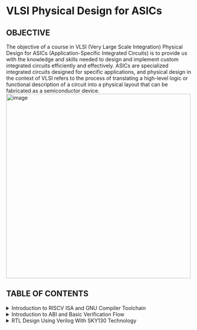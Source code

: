 # VLSI Physical Design for ASICs
## OBJECTIVE
The objective of a course in VLSI (Very Large Scale Integration) Physical Design for ASICs (Application-Specific Integrated Circuits) is to provide us with the knowledge and skills needed to design and implement custom integrated circuits efficiently and effectively. ASICs are specialized integrated circuits designed for specific applications, and physical design in the context of VLSI refers to the process of translating a high-level logic or functional description of a circuit into a physical layout that can be fabricated as a semiconductor device.
<img width="500" alt="image" src="https://github.com/spurthimalode/pes_asic_class/assets/142222859/f2d490a5-7763-4946-a1a1-906e59c7c87c">

  
## TABLE OF CONTENTS
<details>
<summary>Introduction to RISCV ISA and GNU Compiler Toolchain</summary>
<br>
	
[](https://github.com/spurthimalode/PES_ASIC_CLASS#links-for-easy-navigation)
<details>
<summary>Installation</summary>
	
+ git clone https://github.com/kunalg123/riscv_workshop_collaterals
+ cd riscv_workshop_collaterals
+ chmod 755 run.sh
+ ./run.sh
</details>
<details>
<summary> Introduction </summary>
	<img width="500" alt="image" src="https://github.com/spurthimalode/pes_asic_class/assets/142222859/b93f1302-4b14-47af-bf81-76761782a4c9"><br>

- **ISA (Instruction Set Architecture)**
  - ISA defines the interface between a computer's hardware and its software, specifically how the processor and its components interact with the software instructions that drive the execution of tasks.
  - It encompasses a set of instructions, addressing modes, data types, registers, memory organization, and the mechanisms for executing and managing instructions.

- **RISC-V (Reduced Instruction Set Computing - Five)**.
  - It is an open-source Instruction Set Architecture (ISA) that has gained significant attention and adoption in the world of computer architecture and semiconductor design.
  - RISC architectures simplify the instruction set by focusing on a smaller set of instructions, each of which can be executed in a single clock cycle. This approach usually leads to faster execution of individual instructions. 

    </details>
<details>
<summary>Apps to Hardware</summary>
	  
1. *Apps:* Application software, often referred to simply as "applications" or "apps," is a type of computer software that is designed to perform specific tasks or functions for end-users.
2. *System software:* System software refers to a category of computer software that acts as an intermediary between the hardware components of a computer system and the user-facing application software. It provides essential services, manages hardware resources, and enables the execution of application programs. System software plays a critical role in maintaining the overall functionality, security, and performance of a computer system.'
3. *Operating System:* The operating system is a fundamental piece of software that manages hardware resources and provides various services for both users and application programs. It controls tasks such as memory management, process scheduling, file system management, and user interface interaction. Examples of operating systems include Microsoft Windows, macOS, Linux, and Android.
4. *Compiler:* A compiler is a type of software tool that translates high-level programming code written by developers into assembly-level language.
5. *Assembler:* An assembler is a software tool that translates assembly language code into machine code or binary code that can be directly executed by a computer's processor.
6. *RTL:* RTL serves as an abstraction level in the design process that represents the behavior of a digital circuit in terms of registers and the operations that transfer data between them.
7. *Hardware:* Hardware refers to the physical components of a computer system or any electronic device. It encompasses all the tangible parts that make up a computing or electronic device and enable it to perform various tasks.
  </details>
  
## Labwork for RISCV Toolchain
### Problem Statement
Write a C program for calculating the sum from 1 to N using leafpad text editor.
```
leafpad sum1ton.c
```
``` 
#include<stdio.h>

int main(){
	int i, sum=0, n=50;
	for (i=1;i<=n; ++i) {
	sum +=i;
	}
	printf("Sum of numbers from 1 to %d is %d \n",n,sum);
	return 0;
}
```
<img width="545" alt="image" src="https://github.com/spurthimalode/pes_asic_class/assets/142222859/ab16be32-477c-4a39-b5e8-0a721e415f05">

By means of the GCC compiler, the program was processed, leading to the generation of its output.

```
gcc sumton.c
.\a.out
```

<img width="545" alt="image" src="https://github.com/spurthimalode/pes_asic_class/assets/142222859/0ec1c331-563e-41ec-9ffa-01bef5084ab8">

## RISCV GCC Compiler and Dissemble

Using the riscv gcc compiler, we compiled the C program.
```
riscv64-unknown-elf-gcc -O1 -mabi=lp64 -march=rv64i -o sum1ton.o sum1ton.c
```

Using `ls -ltr sum1ton.o`, we can check if the object file is created.

To get the dissembled ALP code for the C program, 
```
riscv64-unknown-elf-objdump -d sum1ton.o | less
```

In order to view the main section, type 
`/main`.

Using -O1 optimisation, the number of instructions are 14.

<img width="453" alt="image" src="https://github.com/spurthimalode/pes_asic_class/assets/142222859/b1ffdd31-93cb-4dfc-80e4-6a63056643c2">


Using -Ofast optimisation, we can see that the number of instructions have been reduced to 11.

<img width="453" alt="image" src="https://github.com/spurthimalode/pes_asic_class/assets/142222859/43d95b26-1d17-45f3-b0dc-53ee4e099eb7">

## Spike Simulation and Debug

`spike pk sum1ton.o`serves as a means to verify that the instructions generated from the compiled `sum1ton.o` program are functioning correctly and producing the expected output

<img width="523" alt="image" src="https://github.com/spurthimalode/pes_asic_class/assets/142222859/b1260696-31a0-47d3-9b28-9f809dc19be8">

For debugging use
```
spike -d pk sum1ton.c
```

The contents of the registers can be viewed.

<img width="523" alt="image" src="https://github.com/spurthimalode/pes_asic_class/assets/142222859/24b1c88a-5709-4640-8e9f-f706b077bc8b">

- press ENTER : to show the first line and successive ENTER to show successive lines
- reg 0 a2 : to check content of register a2 0th core
- q : to quit the debug process

## Integer Number Representation 

### Unsigned Numbers
- Unsigned numbers, also known as non-negative numbers, are numerical values that represent magnitudes without indicating direction or sign.
- Range: [0, (2^n)-1 ]

### Signed Numbers
- Signed numbers are numerical values that can represent both positive and negative magnitudes, along with zero.
- Range : Positive : [0 , 2^(n-1)-1]
          Negative : [-1 to 2^(n-1)]

### Problem Statement

Write a C program that shows the maximum and minimum values of 64bit unsigned numbers.
```
#include <stdio.h>
#include <math.h>

int main(){
	unsigned long long int max = (unsigned long long int) (pow(2,64) -1);
	unsigned long long int min = (unsigned long long int) (pow(2,64) *(-1));
	printf("lowest number represented by unsigned 64-bit integer is %llu\n",min);
	printf("highest number represented by unsigned 64-bit integer is %llu\n",max);
	return 0;
}
```
<img width="531" alt="image" src="https://github.com/spurthimalode/pes_asic_class/assets/142222859/eaf0f457-a8f0-4afe-80f1-dfc44f798884">

Write a C program that shows the maximum and minimum values of 64bit signed numbers.
 ```
#include <stdio.h>
#include <math.h>

int main(){
	long long int max = (long long int) (pow(2,63) -1);
	long long int min = (long long int) (pow(2,63) *(-1));
	printf("lowest number represented by signed 64-bit integer is %lld\n",min);
	printf("highest number represented by signed 64-bit integer is %lld\n",max);
	return 0;
}
```
<img width="531" alt="image" src="https://github.com/spurthimalode/pes_asic_class/assets/142222859/aa0fe64b-43a1-4977-b76d-9ca59cf78f67">


</details>
<details>
<summary>Introduction to ABI and Basic Verification Flow</summary>
<br>

[](https://github.com/spurthimalode/PES_ASIC_CLASS#links-for-easy-navigation)
**Introduction to ABI and Basic Verification Flow**
+ Application Binary Interface
  
  <img width="553" alt="image" src="https://github.com/spurthimalode/pes_asic_class/assets/142222859/4411b4fa-c502-43c9-8de9-46c71199f34b">

 An Application Binary Interface (ABI) is a set of rules and conventions that dictate how binary code interacts with and communicates with other binary code, typically at the level of machine code or compiled code. In simpler terms, it defines the interface between two software components or systems that are written in different programming languages, compiled by different compilers, or running on different hardware architectures.
+ The ABI is crucial for enabling interoperability between different software components, such as different libraries, object files, or even entire programs. It allows components compiled independently and potentially on different platforms to work seamlessly together by adhering to a common set of rules for communication and data representation.
### Memory Allocation for Double Words
64-bit number (or any multi-byte value) can be loaded into memory in little-endian or big-endian. It involves understanding the byte order and arranging the bytes accordingly
1. *Little-Endian:*
In little-endian representation, you store the least significant byte (LSB) at the lowest memory address and the most significant byte (MSB) at the highest memory address.
2. *Big-Endian:*
In big-endian representation, you store the most significant byte (MSB) at the lowest memory address and the least significant byte (LSB) at the highest memory address.
#### For example, consider the 64-bit hexadecimal value 0x0123456789ABCDEF. 
In Little-Endian representation, it would be stored as follows in memory:

<img width="240" alt="image" src="https://github.com/spurthimalode/pes_asic_class/assets/142222859/b64ebad9-e52a-4bf5-8df9-86c0d112ebe3">


In Big-Endian representation, it would be stored as follows in memory:

<img width="240" alt="image" src="https://github.com/spurthimalode/pes_asic_class/assets/142222859/5c1b4ced-8989-4557-b35a-cba5c4523dcc">

## Load, Add and Store Instructions
Load, Add, and Store instructions are fundamental operations in computer architecture and assembly programming. They are often used to manipulate data within a computer's memory and registers.
1. *Load Instructions:*
Load instructions are used to transfer data from memory to registers. They allow you to fetch data from a specified memory address and place it into a register for further processing.

Example `ld x6, 8(x5)`

In this Example
- `ld` is the load double-word instruction.
- `x6` is the destination register.
- `8(x5)` is the memory address pointed to by register `x5` (base address + offset).
2. *Store Instructions:*
Store instructions are used to write data from registers into memory.They store values from registers into memory addresses

Example `sd x8, 8(x9)`

In this Example
- `sd` is the store double-word instruction.
- `x8` is the source register.
- `8(x9)` is the memory address pointed to by register `x9` (base address + offset).
3. Add Instructions:
  Add instructions are used to perform addition operations on registers. They add the values of two source registers and store the result in a destination register.

Example `add x9, x10, x11`

In this Example
- `add` is the add instruction.
- `x9` is the destination register.
- `x10` and `x11` are the source registers.
### 32-Registers and their ABI Names
The choice of the number of registers in a processor's architecture, such as the RISC-V RV64 architecture with its 32 general-purpose registers, involves a trade-off between various factors. While modern processors can have more registers but increasing the number of registers could lead to larger instructions, which would take up more memory and potentially slow down instruction fetch and decode.
#### ABI Names
ABI names for registers serve as a standardized way to designate the purpose and usage of specific registers within a software ecosystem. These names play a critical role in maintaining compatibility, optimizing code generation, and facilitating communication between different software components. 

<img width="330" alt="image" src="https://github.com/spurthimalode/pes_asic_class/assets/142222859/3e299a64-2dea-455d-bb98-d96c36f97af8">


## Labwork using ABI Function Calls
### Algorithm for C Program using ASM
- Incorporating assembly language code into a C program can be done using inline assembly or by linking separate assembly files with your C code.
- When you call an assembly function from your C code, the C calling convention is followed, including pushing arguments onto the stack or passing them in registers as required.
- The program executes the assembly function, following the assembly instructions you've provided.

### Review ASM Function Calls
- We wrote C code in one file and your assembly code in a separate file.
- In the assembly file, we declared assembly functions with appropriate signatures that match the calling conventions of your platform.

*C Program*
`custom1to9.c`
   ```
  #include <stdio.h>
  
  extern int load(int x, int y);
  
  int main()
  {
    int result = 0;
    int count = 9;
    result = load(0x0, count+1);
    printf("Sum of numbers from 1 to 9 is %d\n", result);
  }
```
*Assembly File*
`load.s`
 ```
.section .text
.global load
.type load, @function

load:

add a4, a0, zero
add a2, a0, a1
add a3, a0, zero

loop:

add a4, a3, a4
addi a3, a3, 1
blt a3, a2, loop
add a0, a4, zero
ret
```
### Simulate C Program using Function Call
*Compilation:* To compile C code and Assembly file use the command

```
riscv64-unknown-elf-gcc -O1 -mabi=lp64 -march=rv64i -o custom1to9.o custom1to9.c load.s
```

this would generate object file `custom1to9.o`.

*Execution:* To execute the object file run the command 

```
spike pk custom1to9.o
```

<img width="600" alt="image" src="https://github.com/spurthimalode/pes_asic_class/assets/142222859/c7b675b7-1d34-4a90-8a36-5cf0983fff40">



## Lab to Run C-Program on RISCV-CPU

```
git clone https://github.com/kunalg123/riscv_workshop_collaterals.git
```

```
cd riscv_workshop_collaterals
```
<img width="517" alt="image" src="https://github.com/spurthimalode/pes_asic_class/assets/142222859/31bb6262-7c4b-4599-a726-798a1123ff0f">

```
ls -ltr
```

```
cd labs
```

```
ls -ltr
```
<img width="517" alt="image" src="https://github.com/spurthimalode/pes_asic_class/assets/142222859/e064ce16-1c8d-4814-bdb7-50edac41c3fb">

```
chmod 777 rv32im.sh
```

```
./rv32im.sh
```

<img width="517" alt="image" src="https://github.com/spurthimalode/pes_asic_class/assets/142222859/9ea54069-9163-4451-8f6c-cfa0bd77f261">
</details>

<details>
<summary>RTL Design Using Verilog With SKY130 Technology</summary>
<br>

<details>
<summary>DAY 0-- Installation</summary>
<br>
	
**Yosys**

I installed Yosys using the following commands:
     
```
$ git clone https://github.com/YosysHQ/yosys.git
$ cd yosys-master 
$ sudo apt install make 
$ sudo apt-get install build-essential clang bison flex \
    libreadline-dev gawk tcl-dev libffi-dev git \
    graphviz xdot pkg-config python3 libboost-system-dev \
    libboost-python-dev libboost-filesystem-dev zlib1g-dev
$ make 
$ sudo make install
```
     
Below is the screenshot showing sucessful launch:

<img width="550" alt="yosys" src="https://github.com/spurthimalode/pes_asic_class/assets/142222859/6f0f5c60-cf08-4687-ab29-b7f165d29978">


**Iverilog**

I installed iverilog using the following command:

```
sudo apt-get install iverilog
```

Below is the screenshot showing sucessful launch:

<img width="550" alt="iverilog" src="https://github.com/spurthimalode/pes_asic_class/assets/142222859/f67dc762-b04f-4a5b-9c3d-b5494ceb27b8">

 **Gtkwave**

 I installed gtkwave using the following command:

```
sudo apt-get install gtkwave
```

Below is the screenshot showing sucessful launch:

<img width="550" alt="gtkwave" src="https://github.com/spurthimalode/pes_asic_class/assets/142222859/2a5bc1c5-e2a7-41c2-97e3-8977fae03792">

**Ngspice**

I downloaded the tarball from https://sourceforge.net/projects/ngspice/files/ to a local directory and unpacked it using the following commands:

```
tar -zxvf ngspice-41.tar.gz
cd ngspice-41
mkdir release
cd release
../configure  --with-x --with-readline=yes --disable-debug
make
sudo make install

```
Below is the screenshot showing sucessful launch:

<img width="550" alt="ngspice" src="https://github.com/spurthimalode/pes_asic_class/assets/142222859/38d33e5c-570c-4487-bbaa-a8697e79d026">


**Magic**

I installed magic using the following commands:

```
sudo apt-get install m4
sudo apt-get install tcsh
sudo apt-get install csh
sudo apt-get install libx11-dev
sudo apt-get install tcl-dev tk-dev
sudo apt-get install libcairo2-dev
sudo apt-get install mesa-common-dev libglu1-mesa-dev
sudo apt-get install libncurses-dev
sudo apt install magic
```
Below is the screenshot showing sucessful launch:

<img width="550" alt="magic" src="https://github.com/spurthimalode/pes_asic_class/assets/142222859/02a7c239-a654-4cc2-850e-60ba9bf61fca">

**OpenLANE**

I installed and built OpenLANE (including the needed packages) using the following commands:

```
sudo apt-get update
sudo apt-get upgrade
sudo apt install -y build-essential python3 python3-venv python3-pip make git

sudo apt install apt-transport-https ca-certificates curl software-properties-common
curl -fsSL https://download.docker.com/linux/ubuntu/gpg | sudo gpg --dearmor -o /usr/share/keyrings/docker-archive-keyring.gpg

echo "deb [arch=amd64 signed-by=/usr/share/keyrings/docker-archive-keyring.gpg] https://download.docker.com/linux/ubuntu $(lsb_release -cs) stable" | sudo tee /etc/apt/sources.list.d/docker.list > /dev/null

sudo apt update

sudo apt install docker-ce docker-ce-cli containerd.io

sudo docker run hello-world

sudo groupadd docker
sudo usermod -aG docker $USER
sudo reboot 

# After reboot
docker run hello-world

```
Below is the screenshot showing sucessful launch:

<img width="1058" alt="openlane" src="https://github.com/spurthimalode/pes_asic_class/assets/142222859/bc506b38-f849-42dc-b97e-88b2be3eb648">
</details>

<details>
<summary>DAY 1--Introduction to Verilog RTL design and Synthesis</summary>
	
**RTL Design**: In simple terms RTL design or Register Transfer Level design is a method in which we can transfer data from one register to another. In RTL design we write code for Combinational and Sequential circuits in HDL(Hardware Description Language) like Verilog or VerilogHDL which can model logical and hardware operation. RTL design can be one code or set of verilog codes. **One key note is that we need to write RTL design with optimized and synthesizable (realizable as physical gates)**.

**Sample RTL design outline:**

	module module_name (port list);
		//declarations;
		//initializations;
		//continuos concurrent assigments;
		//procedural blocks;
	endmodule

**Test Bench**: Using Verilog we can write a test bench to apply stimulus to the RTL design and verify the results of the design by instantiating design with in test bench. Up-front verification becomes very important as design size increases in size and complexity while any project progresses. This ensures simulation results matches with post synthesis results. A test bench can have two parts, the one generates input signals for the model to be tested while the other part checks the output signals from the design under test. It can be represented as follows.

<img width="1058" src="https://user-images.githubusercontent.com/104454253/166088950-634be5a4-7d5a-4b43-9990-711f8f660aaf.JPG">

**Simulation**: RTL design is checked for adherence to its design specification using simulation by giving sample inputs. This helps finding and fixing bugs in the RTL design in the early stages of design development. 

**Simulator**: Simulator is the tool used for this process. It looks for changes on input signals to evaluate outputs. No change in output if there is no change in input signals
Here is the flow of frondend design:

<img width="1058" src="https://user-images.githubusercontent.com/104454253/166088866-80a4e792-7db7-4bf2-b3b5-b4b9b92452a8.JPG">

<details>
 <summary> Introduction to open source simulator iverilog and gtkwave </summary>
	
**iverilog**: iverilog stands for Icarus Verilog. Icarus Verilog is an implementation of the Verilog hardware description language. It supports the 1995, 2001 and 2005 versions of the standard, portions of SystemVerilog, and some extensions.

**Gtkwave**: GTKWave is a fully featured GTK+ based wave viewer for Unix, Win32, and Mac OSX which reads LXT, LXT2, VZT, FST, and GHW files as well as standard Verilog VCD/EVCD files and allows their viewing. 

![image](https://github.com/spurthimalode/pes_asic_class/assets/142222859/dc9562f3-f04e-464c-972f-b87026a86205)

To load the '.vcd' file 
```
gtkwave tb_good_mux.vcd
```
![image](https://github.com/spurthimalode/pes_asic_class/assets/142222859/59553a01-e01e-46ec-998f-fa7d565030e1)

In this session, I've performed simulation of multiplexer. I've added both the RTL design code and test bench code in iverilog to generate vcd file which I used in gtkwave generator to get the output waveformes after simulation. The output was generated by taking the inputs from the testbench code. 


Here is the code :<br />
```
	module good_mux (input i0 , input i1 , input sel , output reg y); 
		always @ (*)
		begin
			if(sel)
			y <= i1;
			else 
			y <= i0;
		end
	endmodule


	`timescale 1ns / 1ps
	module tb_good_mux;
	// Inputs
	reg i0,i1,sel;
	// Outputs
	wire y;
      		// Instantiate the Unit Under Test (UUT), name based instantiation
		good_mux uut (.sel(sel),.i0(i0),.i1(i1),.y(y));
		//good_mux uut (sel,i0,i1,y);  //order based instantiation
	initial begin
		$dumpfile("tb_good_mux.vcd");
		$dumpvars(0,tb_good_mux);
		// Initialize Inputs
		sel = 0;
		i0 = 0;
		i1 = 0;
		#300 $finish;
	end
	always #75 sel = ~sel;
	always #10 i0 = ~i0;
	always #55 i1 = ~i1;
	endmodule
```

</details>
<details>
 <summary> Introduction to Yosys synthesizer </summary>

**Synthesis**: Synthesis transforms the simple RTL design into a gate-level netlist with all the constraints as specified by the designer. In simple language, Synthesis is a process that converts the abstract form of design to a properly implemented chip in terms of logic gates.

Synthesis takes place in multiple steps:
- Converting RTL into simple logic gates.
- Mapping those gates to actual technology-dependent logic gates available in the technology libraries.
- Optimizing the mapped netlist keeping the constraints set by the designer intact.

**Synthesizer**: It is a tool we use to convert out RTL design code to netlist. Yosys is the tool I've used in this workshop.
Here is the flow of above processess.

<img wigth="250" length="250" src="https://user-images.githubusercontent.com/104454253/166097298-41d913ee-640d-4e1e-9e70-5bf427f35ef4.JPG">

**Yosys**:Yosys is a framework for RTL synthesis and more. It currently has extensive Verilog-2005 support and provides a basic set of synthesis algorithms for various application domains. Yosys is the core component of most our implementation and verification flows.

I was given an overview of the operation of the tool and the files we'll need to provide the tool to give the required netlist. We give RTL design code, .lib file which has all the building blocks of the netlist. Using these two files, Yosys synthesizer generates a netlist file. .lib basically is a collection of logical modules like, And, Or, Not etc.... These are equivalent gate level representation of the RTL code. 

Below are the commands to perform above synthesis.

- RTL Design  - read_verilog
- .lib        - read_liberty
- netlist file- write_verilog

**Operational flow of Yosys Synthesizer**

<img width="550" src="https://github.com/spurthimalode/pes_asic_class/assets/142222859/fbd43bc0-318e-417c-aa76-eda2046fa632">


**Verification of Synthesized design**: In order to make sure that there are no errors in the netlist, we'll have to verify the synthesized circuit. The netlist verification flow can be seen in the below image:

<img width="550" src="https://github.com/spurthimalode/pes_asic_class/assets/142222859/6a531a7a-9d4a-431c-88ef-6f9fe713fbe6">

The gtkwave output for the netlist should match the output waveform for the RTL design file. As netlist and design code have same set of inputs and outputs, we can use the same testbench and compare the waveforms.

**Introduction to logic synthesis**: Below is the snippet RTL code and equivalent digital circuit:

<img width="550" src="https://github.com/spurthimalode/pes_asic_class/assets/142222859/3b9796d9-4b34-470b-a16a-c87cd1ebb250">

In the above image, mapping of code and digital circuit is done using Synthesis.

**.lib**: It is a collection of logical modules like, And, Or, Not etc...It has different flvors of same gate like 2 input AND gate, 3 input AND gate etc... with different performace speed.

**Need for different flavours of gate**: In order to make a faster circuit, the clock frequency should be high. For that the time period of the clock should be as low as possible. However, in a sequential circuit, clock period depends on three factors so that data is not lost or to be glitch free.

For the below circuit the three factors are
- Clock to Q of flipflop A
- Propagation delay of combinational circuit
- Setuptime of flipflop B
- 
![image](https://github.com/spurthimalode/pes_asic_class/assets/142222859/e51b53cd-7791-4069-94b5-ebc7ced078de)

The equation is as follows

![image](https://github.com/spurthimalode/pes_asic_class/assets/142222859/5d358426-01fc-492e-8e3c-f4a0705cb9e4)


As per the above equation, for a smaller propagation delay, we need faster cells.
But again, why do we have faster cells? This is to ensure that there are no HOLD time violations at B flipflop.
**This complete collection forms .lib**

**Faster Cells vs Slower Cells**: 
Load in digital circuit is of **Capacitence**. Faster the charging or dicharging of capacitance, lesser is the celll delay. However, for a quick charge/ discharge of capacitor, we need transistors capable of sourcing more current i.e, we need WIDE TRANSISTORS. 

Wider transistors have lesser delay but consume more area and power. Narrow transistors are other way around. Faster cells come with a cost of area and power.

**Selection of the Cells**: We'll need to guide the Synthesizer to choose the flavour of cells that is optimum for implementation of logic circuit. Keeping in view of previous observations of faster vs slower cells,to avoid hold time violations, larger circuits, sluggish circuits, we offer guidance to synthesizer in the form of **Constraints**.

Below is an illustration of Synthesis.

<img width="550" src="https://github.com/spurthimalode/pes_asic_class/assets/142222859/088d8f2b-1712-486d-83d4-40b1bfeb7c3b">

### Labs on Yosys introduction

Create a directory named VLSI and git clone https://github.com/kunalg123/sky130RTLDesignAndSynthesisWorkshop.git

<img width="1058" src="https://github.com/spurthimalode/pes_asic_class/assets/142222859/5a3b0770-97b4-43d3-ac1f-5f66d61acbf8">

Invoking yosys

<img width="1058" src="https://github.com/spurthimalode/pes_asic_class/assets/142222859/54df98f0-9a21-4c66-a06c-c3713368b88b">

Snippet below illustrates reading .lib, design and choosing the module to synthesize:
```
read_liberty -lib ../my_lib/verilog_model/sky130_fd_sc_hd__tt_025C_1v80.lib
read_verilog good_mux.v
synth -top good_mux.v
```
![image](https://github.com/spurthimalode/pes_asic_class/assets/142222859/38610267-fdd2-49cd-affb-ae8c6e16a97e)

To generate the netlist:
 ```
abc -liberty ../my_lib/verilog_model/sky130_fd_sc_hd__tt_025C_1v80.lib
```
![image](https://github.com/spurthimalode/pes_asic_class/assets/142222859/058e2024-7dcb-43f6-936f-bd23ea7b4fa7)

Below is the snippet showing the synthesis results and synthesized circuit for multiplexer.

![image](https://github.com/spurthimalode/pes_asic_class/assets/142222859/4428cbf9-4148-4ac3-a5b2-2f2e13d8db21)

To write the netlist
```
write_verilog good_mux_netlist.v
!gvim good_mux_netlist.v
```
![image](https://github.com/spurthimalode/pes_asic_class/assets/142222859/2208f39f-7914-4428-9fc6-96f31cdb1c83)


To write a simplified netlist
```
write_verilog -noattr good_mux_netlist.v
!gvim good_mux_netlist.v
```
![image](https://github.com/spurthimalode/pes_asic_class/assets/142222859/b90c10a7-9fa0-4993-a03f-03fb9f1ce67b)

</details>
</details>

<details>
<summary>Day 2 --Timing libs, hierarchical, flat synthesis, efficient flop coding styles</summary>
<details>
<summary>Introduction to timing .libs</summary>

### LAB- Introduction to dot Lib
This lab guides us through the .lib files where we have all the gates coded in. According to the below parameters the libraries will be characterized to model the variations.

![image](https://github.com/spurthimalode/pes_asic_class/assets/142222859/eb0fc533-1a6f-4ebf-b904-0686cf8f8892)

With in the lib file, the gates are declared as follows to meet the variations due to process, temperatures and voltages.

![image](https://github.com/spurthimalode/pes_asic_class/assets/142222859/325bfcd9-cda3-43c6-9350-402a682dfb4e)

For the above example, for all the 32 cominations i.e 2^5 (5 is no.of variables), the delay, power and all the related parameters for each gate are mentioned.

![image](https://github.com/spurthimalode/pes_asic_class/assets/142222859/efb45b5b-493f-4396-958a-0235eef36cdf)


This image displays the power consumtion comparision.

![image](https://github.com/spurthimalode/pes_asic_class/assets/142222859/ce9e3443-76d1-411e-bc34-e4b20c0324dc)

Below image is the delay order for the different flavor of gates.

![image](https://github.com/spurthimalode/pes_asic_class/assets/142222859/b1d09682-fa52-477e-8781-48f4974981b7)


 </details>

  <details>
<summary> LAB- Hierarchical synthesis and flat synthesis </summary>

**multiple_module**<br />

	module sub_module2 (input a, input b, output y);
		assign y = a | b;
	endmodule
	
	module sub_module1 (input a, input b, output y);
		assign y = a&b;
	endmodule


	module multiple_modules (input a, input b, input c , output y);
	wire net1;
	sub_module1 u1(.a(a),.b(b),.y(net1));  //net1 = a&b
	sub_module2 u2(.a(net1),.b(c),.y(y));  //y = net1|c ,ie y = a&b + c;
	endmodule

This is the schematic as per the connections in the above module.

![image](https://github.com/spurthimalode/pes_asic_class/assets/142222859/809949fb-654e-4aa8-9e2c-865a96600951)

Run the below mentioned commands:
```
$ yosys
yosys> read_liberty -lib ../lib/sky130_fd_sc_hd__tt_025C_1v80.lib 
yosys> read_verilog multiple_modules.v
yosys> synth -top multiple_modules
yosys>abc -liberty ../my_lib/verilog_model/sky130_fd_sc_hd__tt_025C_1v80.lib
yosys> show multiple_modules 

```
Below is the snippet showing the synthesis results and synthesized hierarchical circuit for multiple_module.

![image](https://github.com/spurthimalode/pes_asic_class/assets/142222859/eae68e2a-9a22-42c0-bbd6-190d247a057b)

Below is the snippet showing  the hierarchical netlist code for the  multiple_modules:
```
write_verilog -noattr multiple_modules_hier.v
!vim multiple_modules_hier.v
```

![image](https://github.com/spurthimalode/pes_asic_class/assets/142222859/f3597b73-8932-4b31-a705-d5bf6c231f27)

![image](https://github.com/spurthimalode/pes_asic_class/assets/142222859/92383f5a-9f44-4160-a5fa-9e927aeb592a)

Flattened netlist:

In flattened netlist, the hierarcies are flattend out and there is single module i.e, gates are instantiated directly instead of sub_modules. 
```
write_verilog -noattr multiple_modules_fast.v
!vim multiple_modules_fast.v
```
Below is the snippet showing the synthesis results and synthesized flatten circuit for multiple_module.

![image](https://github.com/spurthimalode/pes_asic_class/assets/142222859/97d9f407-0695-4c4c-bfde-2447857a78ae)

Below is the snippet showing  the flatten netlist code for the  multiple_modules:

![image](https://github.com/spurthimalode/pes_asic_class/assets/142222859/bbe806c5-7cdb-430a-bd05-2f024d7bb5eb)

![image](https://github.com/spurthimalode/pes_asic_class/assets/142222859/0937733e-2ba5-4af6-8f7f-c15e553df818)

**submodule synthesis**

Run the below commands:
```
$ yosys
yosys> read_liberty -lib ../lib/sky130_fd_sc_hd__tt_025C_1v80.lib 
yosys> read_verilog multiple_modules.v
yosys> synth -top sub_module1
yosys>abc -liberty ../my_lib/verilog_model/sky130_fd_sc_hd__tt_025C_1v80.lib
yosys> show

```
Below is the snippet showing the synthesis results and synthesized  circuit for sub_module1.

![image](https://github.com/spurthimalode/pes_asic_class/assets/142222859/d8fe8988-86b2-475f-8405-f6a628c0d017)

</details>
<details>
	<summary>Various Flop coding styles and optimization</summary>
	
**Why Flops and Flop coding styles**

In this session, the discussion was about how to code various types of flops and various styles of coding a flop.

**Why a Flop?**

 In a combinational circuit, the output changes after the propagation delay of the circuit once inputs are changed. During the propagation of data, if there are different paths with different propagation delays, there might be a chance of getting a glitch at the output.<br />
 If there are multiple combinational circuits in the design, the occurances of glitches are more thereby making the output unstable.<br />
To curb this drawback, we are going for flops to store the data from the cominational circuits. When a flop is used, the output of combinational circuit is stored in it and is propagated only at the posedge or negedge of the clock so that the next combinational circuit gets a glitch free input thereby stabilising the output.
 
 We use initialize signals or control pins called **set** and **reset** on a flop to initialize the flop, other wise a garbage value to sent out to the next combinational circuit. These control pins can be synchronous or asynchronous.

### Lab- flop synthesis simulations


**d-flipflop with asynchronous reset**- Here the output **q** goes low whenever reset is high and will not wait for the clock's posedge, i.e irrespective of clock, the output is changed to low.

	 module dff_asyncres ( input clk ,  input async_reset , input d , output reg q );
		always @ (posedge clk , posedge async_reset)
		begin
			if(async_reset)
				q <= 1'b0;
			else	
				q <= d;
		end
	endmodule

**Simulation**:
Code for Simulation:
```
iverilog dff_asyncres.v tb_dff_asyncres.v
./a.out
gtkwave tb_dff_asyncres.vcd
```

![image](https://github.com/spurthimalode/pes_asic_class/assets/142222859/1c23836e-b521-4573-a3ad-b2006fd3d28a)

**Synthesized circuit**:
Code for Synthesis:
```
$ yosys
yosys> read_liberty -lib ../lib/sky130_fd_sc_hd__tt_025C_1v80.lib 
yosys> read_verilog dff_asyncres.v
yosys> synth -top dff_asyncres
yosys> dfflibmap -liberty ../my_lib/verilog_model/sky130_fd_sc_hd__tt_025C_1v80.lib
yosys>abc -liberty ../my_lib/verilog_model/sky130_fd_sc_hd__tt_025C_1v80.lib
yosys> show

```

![image](https://github.com/spurthimalode/pes_asic_class/assets/142222859/a1ca389d-937d-4ee1-8d8d-eacc33a16f5e)


**d-flipflop with asynchronous set**- Here the output **q** goes high whenever set is high and will not wait for the clock's posedge, i.e irrespective of clock, the output is changed to high.
 

	module dff_async_set ( input clk ,  input async_set , input d , output reg q );
		always @ (posedge clk , posedge async_set)
		begin
			if(async_set)
				q <= 1'b1;
			else
				q <= d;
		end
	endmodule

**Simulation**:
Code for Simulation:
```
iverilog dff_async_set.v tb_dff_async_set.v
./a.out
gtkwave tb_dff_async_set.vcd
```

![image](https://github.com/spurthimalode/pes_asic_class/assets/142222859/cd60741a-de48-464e-97d7-77f23ad6c3e5)

**Synthesized circuit**:
Code for Synthesis:
```
$ yosys
yosys> read_liberty -lib ../lib/sky130_fd_sc_hd__tt_025C_1v80.lib 
yosys> read_verilog dff_async_set.v
yosys> synth -top dff_async_set
yosys> dfflibmap -liberty ../my_lib/verilog_model/sky130_fd_sc_hd__tt_025C_1v80.lib
yosys>abc -liberty ../my_lib/verilog_model/sky130_fd_sc_hd__tt_025C_1v80.lib
yosys> show

```

![image](https://github.com/spurthimalode/pes_asic_class/assets/142222859/ff454afc-a315-4af6-8a09-1acffae38b60)


**d-flipflop with synchronous reset**- Here the output **q** goes low whenever reset is high and at the positive edge of the clock. Here the reset of the output depends on the clock.



	module dff_syncres ( input clk , input async_reset , input sync_reset , input d , output reg q );
		always @ (posedge clk )
		begin
			if (sync_reset)
				q <= 1'b0;
			else	
				q <= d;
		end
	endmodule

**Simulation**:
Code for Simulation:
```
iverilog dff_syncres.v tb_dff_syncres.v
./a.out
gtkwave tb_dff_syncres.vcd
```

![image](https://github.com/spurthimalode/pes_asic_class/assets/142222859/324a6568-2300-4d4d-b0b7-7a53d67a39bb)

**Synthesized circuit**:
Code for Synthesis:
```
$ yosys
yosys> read_liberty -lib ../lib/sky130_fd_sc_hd__tt_025C_1v80.lib 
yosys> read_verilog dff_syncres.v
yosys> synth -top dff_syncres
yosys> dfflibmap -liberty ../my_lib/verilog_model/sky130_fd_sc_hd__tt_025C_1v80.lib
yosys>abc -liberty ../my_lib/verilog_model/sky130_fd_sc_hd__tt_025C_1v80.lib
yosys> show

```
![image](https://github.com/spurthimalode/pes_asic_class/assets/142222859/0dfdb64f-9550-4877-971c-4c3f944f3277)

**d-flipflop with synchronous and asynchronbous reset**- Here the output **q** goes low whenever asynchronous reset is high where output doesn't depend on clock and also when synchronous reset is high and posedge of clock occurs.


	module dff_asyncres_syncres ( input clk , input async_reset , input sync_reset , input d , output reg q );
		always @ (posedge clk , posedge async_reset)
		begin
			if(async_reset)
				q <= 1'b0;
			else if (sync_reset)
				q <= 1'b0;
			else	
				q <= d;
		end
	endmodule

**Simulation**:
Code for Simulation:
```
iverilog dff_asyncres_syncres.v tb_dff_asyncres_syncres.v

./a.out
gtkwave tb_dff_asyncres_syncres.vcd
```

![image](https://github.com/spurthimalode/pes_asic_class/assets/142222859/c25e19ea-c5ff-4f81-adff-d4e3d0dfa078)

**Synthesized circuit**:
Code for Synthesis:
```
$ yosys
yosys> read_liberty -lib ../lib/sky130_fd_sc_hd__tt_025C_1v80.lib 
yosys> read_verilog dff_asyncres_syncres.v
yosys> synth -top dff_asyncres_syncres
yosys> dfflibmap -liberty ../my_lib/verilog_model/sky130_fd_sc_hd__tt_025C_1v80.lib
yosys>abc -liberty ../my_lib/verilog_model/sky130_fd_sc_hd__tt_025C_1v80.lib
yosys> show

```

![image](https://github.com/spurthimalode/pes_asic_class/assets/142222859/b0083a53-4f76-4c96-ad39-69acbe74c638)

</details>

<details>
	
<summary> Interesting optimisations </summary>

This lab session deals with some automatic and interesting optimisations of the circuits based on logic. In the below example, multiplying a number with 2 doesn't need any additional hardeware and only needs connecting the bits from **a** to **y** and grounding the LSB bit of y is enough and the same is realized by Yosys.

	module mul2 (input [2:0] a, output [3:0] y);
		assign y = a * 2;
	endmodule

**Synthesized circuit**:

![image](https://github.com/spurthimalode/pes_asic_class/assets/142222859/46726dc9-c2df-4240-a0db-6c0476ec104e)


**Netlist for the above schematic**

![image](https://github.com/spurthimalode/pes_asic_class/assets/142222859/23ad2a7d-4494-4f29-9e07-9f73ca2c4214)


Special case of multiplying **a** with **9**. 

The schematic for the same is shown below:

![image](https://github.com/spurthimalode/pes_asic_class/assets/142222859/4e9a643c-ca9c-48ba-8a98-19277c4f16bc)


**Netlist for the above schematic**

![image](https://github.com/spurthimalode/pes_asic_class/assets/142222859/1a36f861-d422-4af8-afa8-d77f5341e357)

</details>

</details>

<details>
<summary>Day 3--Combinational and sequential optmizations</summary>
	
## Logic Optimisation

- *Combinational Logic Optimisation*
	- Constant Propogation
	- Boolean logic Optimisation
- *Sequential Logic Optimisation*
	- Sequential constant propogation
	- State optimisation
	- Retiming
	- Sequential logic cloning

<details>
<summary>Combinational Logic Optimisation</summary>
	
Command to optimize the circuit by yosys is ``yosys> opt_clean -purge``

 ## Example 1
 ```
 module opt_check (input a , input b , output y);
		assign y = a?b:0;
	endmodule
```
Use the below commands to get the optimized circuit:
```
yosys:read_liberty -lib ../lib/sky130_fd_sc_hd__tt_025C_1v80.lib 
yosys:read_verilog opt_check.v
yosys:synth -top opt_check
yosys:opt_clean -purge
yosys:abc -liberty ../lib/sky130_fd_sc_hd__tt_025C_1v80.lib 
yosys:show

```
**Optimized circuit**

![opt-check](https://github.com/spurthimalode/pes_asic_class/assets/142222859/a384418d-3ded-40b6-89b4-ef80b15dc30a)


## Example 2
```
module opt_check2 (input a , input b , output y);
		assign y = a?1:b;
	endmodule
```
Use the below commands to get the optimized circuit:
```
yosys:read_liberty -lib ../lib/sky130_fd_sc_hd__tt_025C_1v80.lib 
yosys:read_verilog opt_check2.v
yosys:synth -top opt_check2
yosys:opt_clean -purge
yosys:abc -liberty ../lib/sky130_fd_sc_hd__tt_025C_1v80.lib 
yosys:show

```
**Optimized circuit**

![image](https://github.com/spurthimalode/pes_asic_class/assets/142222859/67f6deac-ed24-4826-8631-ac2197a12117)


 **Example 3**
```
	module opt_check3 (input a , input b, input c , output y);
		assign y = a?(c?b:0):0;
	endmodule
```
Use the below commands to get the optimized circuit:
```
yosys:read_liberty -lib ../lib/sky130_fd_sc_hd__tt_025C_1v80.lib 
yosys:read_verilog opt_check3.v
yosys:synth -top opt_check3
yosys:opt_clean -purge
yosys:abc -liberty ../lib/sky130_fd_sc_hd__tt_025C_1v80.lib 
yosys:show

```
**Optimized circuit**

![image](https://github.com/spurthimalode/pes_asic_class/assets/142222859/e7ec7102-64ed-4401-aa28-bcf2c6fd329f)

 **Example-4**
```
	module opt_check4 (input a , input b , input c , output y);
		assign y = a?(b?(a & c ):c):(!c);
	endmodule
```
Use the below commands to get the optimized circuit:
```
yosys:read_liberty -lib ../lib/sky130_fd_sc_hd__tt_025C_1v80.lib 
yosys:read_verilog opt_check4.v
yosys:synth -top opt_check4
yosys:opt_clean -purge
yosys:abc -liberty ../lib/sky130_fd_sc_hd__tt_025C_1v80.lib 
yosys:show

```
**Optimized circuit**

![image](https://github.com/spurthimalode/pes_asic_class/assets/142222859/ebc10cba-3743-45cb-a78e-2af7d0bc5a94)

**Example 5**
```
 module sub_module1(input a , input b , output y);
		 assign y = a & b;
		endmodule

		module sub_module2(input a , input b , output y);
		 assign y = a^b;
		endmodule

		module multiple_module_opt(input a , input b , input c , input d , output y);
		wire n1,n2,n3;
		sub_module1 U1 (.a(a) , .b(1'b1) , .y(n1));
		sub_module2 U2 (.a(n1), .b(1'b0) , .y(n2));
		sub_module2 U3 (.a(b), .b(d) , .y(n3));

		assign y = c | (b & n1); 
		endmodule
```
Use the below commands to get the optimized circuit:
```
yosys:read_liberty -lib ../lib/sky130_fd_sc_hd__tt_025C_1v80.lib 
yosys:read_verilog multiple_module_opt.v
yosys:synth -top multiple_module_opt
yosys:abc -liberty ../lib/sky130_fd_sc_hd__tt_025C_1v80.lib 
yosys:flatten
yosys:opt_clean -purge
yosys:show

```

**Optimized circuit**
![image](https://github.com/spurthimalode/pes_asic_class/assets/142222859/813f55c3-ef22-4d72-b186-4f425b3c4240)


**Example 6**
```
module sub_module(input a , input b , output y);
		assign y = a & b;
	endmodule

	module multiple_module_opt2(input a , input b , input c , input d , output y);
		wire n1,n2,n3;
		sub_module U1 (.a(a) , .b(1'b0) , .y(n1));
		sub_module U2 (.a(b), .b(c) , .y(n2));
		sub_module U3 (.a(n2), .b(d) , .y(n3));
		sub_module U4 (.a(n3), .b(n1) , .y(y));
	endmodule
```
Use the below commands to get the optimized circuit:
```
yosys:read_liberty -lib ../lib/sky130_fd_sc_hd__tt_025C_1v80.lib 
yosys:read_verilog multiple_module_opt2.v
yosys:synth -top multiple_module_opt2
yosys:abc -liberty ../lib/sky130_fd_sc_hd__tt_025C_1v80.lib 
yosys:flatten
yosys:opt_clean -purge
yosys:show

```
**Optimized circuit**
![image](https://github.com/spurthimalode/pes_asic_class/assets/142222859/5f68ccd1-f282-4f83-8da8-ef0084db9819)
</details>

<details>
<summary>Sequential Logic Optimization</summary>
	
**Example 1**

```
	module dff_const1(input clk, input reset, output reg q);
		always @(posedge clk, posedge reset)
		begin
			if(reset)
				q <= 1'b0;
			else
				q <= 1'b1;
		end
	endmodule
```
**Simulation**
Code for Simulation:
```
iverilog dff_const1.v tb_dff_const1.v
./a.out
gtkwave ttb_dff_const1.vcd
```

![image](https://github.com/spurthimalode/pes_asic_class/assets/142222859/2c9c713e-69f0-4e40-b7b1-95dbf69490f5)

**Synthesis**<br />
Code for Synthesis:
```
$ yosys
yosys> read_liberty -lib ../lib/sky130_fd_sc_hd__tt_025C_1v80.lib 
yosys> read_verilog dff_const1.v
yosys> synth -top dff_const1
yosys> dfflibmap -liberty ../my_lib/verilog_model/sky130_fd_sc_hd__tt_025C_1v80.lib
yosys>abc -liberty ../my_lib/verilog_model/sky130_fd_sc_hd__tt_025C_1v80.lib
yosys> show

```

![image](https://github.com/spurthimalode/pes_asic_class/assets/142222859/a4fd820f-237f-43e4-979d-52a570689a8e)

**Example 2**

```
	module dff_const2(input clk, input reset, output reg q);
		always @(posedge clk, posedge reset)
		begin
			if(reset)
				q <= 1'b1;
			else
				q <= 1'b1;
		end
	endmodule
```


**Simulation**
Code for Simulation:
```
iverilog dff_const2.v tb_dff_const2.v
./a.out
gtkwave ttb_dff_const2.vcd
```

![image](https://github.com/spurthimalode/pes_asic_class/assets/142222859/98183793-169c-4c1b-9846-15f6523bb31a)

**Synthesis**
Code for Synthesis:
```
$ yosys
yosys> read_liberty -lib ../lib/sky130_fd_sc_hd__tt_025C_1v80.lib 
yosys> read_verilog dff_const2.v
yosys> synth -top dff_const2
yosys> dfflibmap -liberty ../my_lib/verilog_model/sky130_fd_sc_hd__tt_025C_1v80.lib
yosys>abc -liberty ../my_lib/verilog_model/sky130_fd_sc_hd__tt_025C_1v80.lib
yosys> show

```
![image](https://github.com/spurthimalode/pes_asic_class/assets/142222859/c881e953-a920-4946-ac65-a60361584a73)

**Example 3**
```
		module dff_const3(input clk, input reset, output reg q);
		reg q1;

		always @(posedge clk, posedge reset)
		begin
			if(reset)
			begin
				q <= 1'b1;
				q1 <= 1'b0;
			end
			else
			begin
				q1 <= 1'b1;
				q <= q1;
			end
		end
		endmodule

```
**Simulation***
Code for Simulation:
```
iverilog dff_const3.v tb_dff_const3.v
./a.out
gtkwave ttb_dff_const3.vcd
```

![image](https://github.com/spurthimalode/pes_asic_class/assets/142222859/5dba1ba8-33c2-49e7-a388-59f4d1fea34d)

**Synthesis**
Code for Synthesis:
```
$ yosys
yosys> read_liberty -lib ../lib/sky130_fd_sc_hd__tt_025C_1v80.lib 
yosys> read_verilog dff_const3.v
yosys> synth -top dff_const3
yosys> dfflibmap -liberty ../my_lib/verilog_model/sky130_fd_sc_hd__tt_025C_1v80.lib
yosys>abc -liberty ../my_lib/verilog_model/sky130_fd_sc_hd__tt_025C_1v80.lib
yosys> show

```
![image](https://github.com/spurthimalode/pes_asic_class/assets/142222859/6dd70b1a-33f5-4d28-b25f-51b0acaa9456)

**Example 4**
```
		module dff_const4(input clk, input reset, output reg q);
		reg q1;

		always @(posedge clk, posedge reset)
		begin
			if(reset)
			begin
				q <= 1'b1;
				q1 <= 1'b1;
			end
		else
			begin
				q1 <= 1'b1;
				q <= q1;
			end
		end
		endmodule
```

**Simulation**
Code for Simulation:
```
iverilog dff_const4.v tb_dff_const4.v
./a.out
gtkwave ttb_dff_const4.vcd
```

![image](https://github.com/spurthimalode/pes_asic_class/assets/142222859/84dea230-b439-414d-aa27-5d6d16f8117e)

**Synthesis**
Code for Synthesis:
```
$ yosys
yosys> read_liberty -lib ../lib/sky130_fd_sc_hd__tt_025C_1v80.lib 
yosys> read_verilog dff_const4.v
yosys> synth -top dff_const4
yosys> dfflibmap -liberty ../my_lib/verilog_model/sky130_fd_sc_hd__tt_025C_1v80.lib
yosys>abc -liberty ../my_lib/verilog_model/sky130_fd_sc_hd__tt_025C_1v80.lib
yosys> show

```
![image](https://github.com/spurthimalode/pes_asic_class/assets/142222859/7c7fc484-2612-44b1-9ddf-fd8f95baafff)

**Example5**
```
		module dff_const5(input clk, input reset, output reg q);
		reg q1;
		always @(posedge clk, posedge reset)
			begin
				if(reset)
				begin
					q <= 1'b0;
					q1 <= 1'b0;
				end
			else
				begin
					q1 <= 1'b1;
					q <= q1;
				end
			end
		endmodule
```

**Simulation**
Code for Simulation:
```
iverilog dff_const5.v tb_dff_const5.v
./a.out
gtkwave ttb_dff_const5.vcd
```

![image](https://github.com/spurthimalode/pes_asic_class/assets/142222859/dd7cf383-197f-4898-aba7-769042d3d424)

**Synthesis**
Code for Synthesis:
```
$ yosys
yosys> read_liberty -lib ../lib/sky130_fd_sc_hd__tt_025C_1v80.lib 
yosys> read_verilog dff_const5.v
yosys> synth -top dff_const5
yosys> dfflibmap -liberty ../my_lib/verilog_model/sky130_fd_sc_hd__tt_025C_1v80.lib
yosys>abc -liberty ../my_lib/verilog_model/sky130_fd_sc_hd__tt_025C_1v80.lib
yosys> show

```

![image](https://github.com/spurthimalode/pes_asic_class/assets/142222859/07c44886-2591-40a3-88d6-13242f163c21)

</details>
<details>
<summary> Sequential optimisation of unused outputs </summary>

**Example1**
```
		module counter_opt (input clk , input reset , output q);
		reg [2:0] count;
		assign q = count[0];
		always @(posedge clk ,posedge reset)
		begin
			if(reset)
				count <= 3'b000;
			else
				count <= count + 1;
		end
		endmodule
```

**Synthesis**
Code for Synthesis:
```
$ yosys
yosys> read_liberty -lib ../lib/sky130_fd_sc_hd__tt_025C_1v80.lib 
yosys> read_verilog counter_opt.v
yosys> synth -top counter_opt
yosys> dfflibmap -liberty ../my_lib/verilog_model/sky130_fd_sc_hd__tt_025C_1v80.lib
yosys>abc -liberty ../my_lib/verilog_model/sky130_fd_sc_hd__tt_025C_1v80.lib
yosys> show

```
![image](https://github.com/spurthimalode/pes_asic_class/assets/142222859/244f757e-8a1a-4bfa-947b-3f87b76a98b3)

**Updated counter logic-** 
```
	module counter (input clk , input reset , output q);
		reg [2:0] count;
		assign q = {count[2:0]==3'b100};
		always @(posedge clk ,posedge reset)
		begin
		if(reset)
			count <= 3'b000;
		else
			count <= count + 1;
		end
	endmodule
```
**Synthesis**
Code for Synthesis:
```
$ yosys
yosys> read_liberty -lib ../lib/sky130_fd_sc_hd__tt_025C_1v80.lib 
yosys> read_verilog counter.v
yosys> synth -top counter
yosys> dfflibmap -liberty ../my_lib/verilog_model/sky130_fd_sc_hd__tt_025C_1v80.lib
yosys>abc -liberty ../my_lib/verilog_model/sky130_fd_sc_hd__tt_025C_1v80.lib
yosys> show

```
All the other blocks in synthesizer are for incrementing the counter but the output is only from the three input NOR gate.

![image](https://github.com/spurthimalode/pes_asic_class/assets/142222859/43a8c99a-048d-4f9f-83b1-b156f1e6cc46)

![image](https://github.com/spurthimalode/pes_asic_class/assets/142222859/3047b48d-c80e-43f1-9840-579b0f3ea434)

</details>
</details>

<details> 
<summary>Day 4--GLS,blocking vs non-blocking and Synthesis-Simulation mismatch</summary>

### GLS Concepts And Flow Using Iverilog

**What is GLS- Gate Level Simulation?**:<br />
GLS is generating the simulation output by running test bench with netlist file generated from synthesis as design under test. Netlist is logically same as RTL code, therefore, same test bench can be used for it.

**Why GLS?**:<br />
We perform this to verify logical correctness of the design after synthesizing it. Also ensuring the timing of the design is met.

Below picture gives an insight of the procedure. Here while using iverilog, we also include gate level verilog models to generate GLS simulation.

![image](https://github.com/spurthimalode/pes_asic_class/assets/142222859/ef05e2b8-48f4-46ed-911c-1a17d331a780)

### Synthesis Simulation Mismatch

There are three main reasons for Synthesis Simulation Mismatch:<br />
- Missing sensitivity list in always block
- Blocking vs Non-Blocking Assignments
- Non standard Verilog coding

<details>
	<summary> Lab- GLS Synth Sim Mismatch </summary>

 **Example-1** There is no mismatch in this example as the netlist simulation and rtl simulation waveform are similar only
```
	module ternary_operator_mux (input i0 , input i1 , input sel , output y);
		assign y = sel?i1:i0;
	endmodule
```
	
**Simulation**
Use the below commands for simulation:
```
iverilog ternary_operator_mux.v tb_ternary_operator_mux.v
./a.out
gtkwave tb_ternary_operator_mux.vcd
```

![image](https://github.com/spurthimalode/pes_asic_class/assets/142222859/0b1f7709-3d68-424e-aa08-3e71081d53dd)

**Synthesis**
Code for synthesis:
```
read_liberty -lib ../lib/sky130_fd_sc_hd__tt_025C_1v80.lib
read_verilog ternary_operator_mux.v
synth -top ternary_operator_mux
abc -liberty ../lib/sky130_fd_sc_hd__tt_025C_1v80.lib
show
```

![image](https://github.com/spurthimalode/pes_asic_class/assets/142222859/43cb894a-459f-4fe5-9fc1-e665c582737c)

**Netlist Simulation**
Code for netlist simulation:
```
iverilog ../my_lib/verilog_model/primitives.v ../my_lib/verilog_model/sky130_fd_sc_hd.v ternary_operator_mux_net.v tb_ternary_operator_mux.v
./a.out
gtkwave tb_bad_mux.vcd
```

![image](https://github.com/spurthimalode/pes_asic_class/assets/142222859/46fc8b05-babf-47c5-8b92-bc4477f84c49)

**Example 2**
```
module bad_mux (input i0 , input i1 , input sel , output reg y);
		always @ (sel)
		begin
			if(sel)
				y <= i1;
			else 
				y <= i0;
		end
	endmodule
```

**Simulation**
Code for simulation:
```
iverilog bad_mux.v tb_bad_mux.v
./a.out
gtkwave tb_bad_mux.vcd
```

![image](https://github.com/spurthimalode/pes_asic_class/assets/142222859/8f4e4439-ea51-4cc8-9931-9a3a61b21616)

**Synthesis**
Code for synthesis:
```
read_liberty -lib ../lib/sky130_fd_sc_hd__tt_025C_1v80.lib
read_verilog bad_mux.v
synth -top bad_mux
abc -liberty ../lib/sky130_fd_sc_hd__tt_025C_1v80.lib
show
```

![image](https://github.com/spurthimalode/pes_asic_class/assets/142222859/9cb2a9cf-f91d-4fb5-96e4-03b94f24429e)

**Netlist Simulation**
Code for netlist Simulation:
```
iverilog ../my_lib/verilog_model/primitives.v ../my_lib/verilog_model/sky130_fd_sc_hd.v bad_mux_net.v tb_bad_mux.v
./a.out
gtkwave tb_bad_mux.vcd
```

![image](https://github.com/spurthimalode/pes_asic_class/assets/142222859/017f2232-8fd9-47f8-b22e-cede646840a3)
</details>

<details>
	<summary>Lab- Synthesis simulation mismatch blocking statement</summary>

 Here the output is depending on the past value of x which is dependednt on a and b and it appears like a flop.
```
	module blocking_caveat (input a , input b , input  c, output reg d); 
	reg x;
	always @ (*)
		begin
		d = x & c;
		x = a | b;
	end
	endmodule
```
**Simulation**
Code for Simulation:
```
iverilog blocking_caveat.v tb_blocking_caveat.v
./a.out
gtkwave tb_blocking_caveat.vcd
```
![image](https://github.com/spurthimalode/pes_asic_class/assets/142222859/8c297f67-e56d-43ba-a66b-f59d1f7f1166)

**Synthesis**
Code for Synthesis:
```
read_liberty -lib ../lib/sky130_fd_sc_hd__tt_025C_1v80.lib
read_verilog blocking_caveat.v
synth -top blocking_caveat
abc -liberty ../lib/sky130_fd_sc_hd__tt_025C_1v80.lib
show
```

![image](https://github.com/spurthimalode/pes_asic_class/assets/142222859/84f3a113-c18a-4077-8379-0b5ac28d58cd)

**Netlist Simulation**
Code for netlist simulation:
```
iverilog ../my_lib/verilog_model/primitives.v ../my_lib/verilog_model/sky130_fd_sc_hd.v blocking_caveat_net.v tb_blocking_caveat.v
./a.out
gtkwave tb_blocking_caveat.vcd
```
![image](https://github.com/spurthimalode/pes_asic_class/assets/142222859/4d24ac9b-7e44-42db-a9ef-83712e127136)

</details>

</details>
 
## DETAIL DESCRIPTION OF COURSE CONTENT
**Pseudo Instructions:** Pseudo-instructions are used to simplify programming, improve code readability, and reduce the number of explicit instructions a programmer needs to write. They are especially useful for common programming patterns that involve multiple instructions.
`Ex: li, mv`.

**Base Integer Instructions:** The term "base integer instructions" refers to the fundamental set of instructions that form the foundation for performing basic arithmetic, logical, and data movement operations.
`Ex: add, sub, and, or, xor, sll`.

**Multiply Extension Intructions:** The RISC-V architecture includes a set of multiply and multiply-accumulate (MAC) extension instructions that enhance the instruction set to perform efficient multiplication and multiplication-accumulate operations.
`Ex: mul, mulh, mulhu, mulhsu`.

**Single and Double Precision Floating Point Extension:** The RISC-V architecture includes floating-point extensions that provide support for both single-precision (32-bit) and double-precision (64-bit) floating-point arithmetic operations. These extensions are often referred to as the "F" and "D" extensions, respectively. Floating-point arithmetic is essential for handling real numbers with fractional parts and for performing accurate calculations involving decimal values.

**Application Binary Interface:** ABI stands for "Application Binary Interface." It is a set of rules and conventions that govern how software components interact with each other at the binary level. The ABI defines various aspects of program execution, including how function calls are made, how parameters are passed and returned, how memory is allocated and managed, and more.

**Memory Allocation and Stack Pointer** 
- Memory allocation refers to the process of assigning and managing memory segments for various data structures, variables, and objects used by a program. It involves allocating memory space from the system's memory pool and releasing it when it is no longer needed to prevent memory leaks.
- The stack pointer is a register used by a program to keep track of the current position of the program's execution on the call stack.
